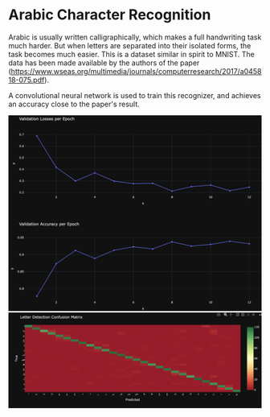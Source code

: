 # Arabic Character Recognition

Arabic is usually written calligraphically, which makes a full handwriting task much harder. But when letters are
separated into their isolated forms, the task becomes much easier. This is a dataset similar in spirit to MNIST. The
data has been made available by the authors of the
paper (https://www.wseas.org/multimedia/journals/computerresearch/2017/a045818-075.pdf).

A convolutional neural network is used to train this recognizer, and achieves an accuracy close to the paper's result.

![](./validation_accuracy.png)
![](./confusion_matrix.png)
